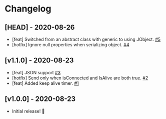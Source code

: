 # Changelog

## [HEAD] - 2020-08-26

- [feat] Switched from an abstract class with generic to using JObject. [#5](https://github.com/neogeek/websocket-unity/pull/5)
- [hotfix] Ignore null properties when serializing object. [#4](https://github.com/neogeek/websocket-unity/pull/4)

## [v1.1.0] - 2020-08-23

- [feat] JSON support [#3](https://github.com/neogeek/websocket-unity/pull/3)
- [hotfix] Send only when isConnected and IsAlive are both true. [#2](https://github.com/neogeek/websocket-unity/pull/2)
- [feat] Added keep alive timer. [#1](https://github.com/neogeek/websocket-unity/pull/1)

## [v1.0.0] - 2020-08-23

- Initial release! 🎉
